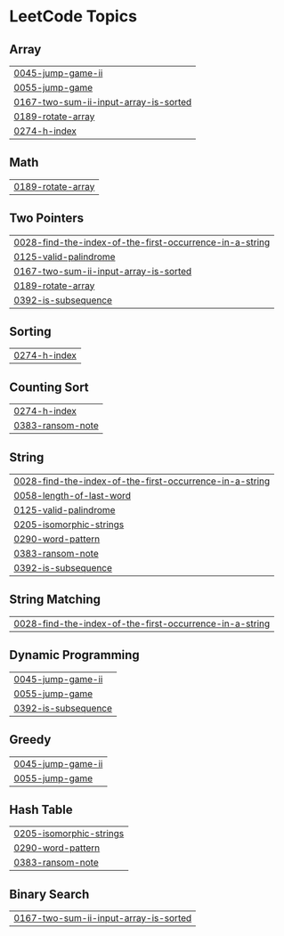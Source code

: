 

<!---LeetCode Topics Start-->
# LeetCode Topics
## Array
|  |
| ------- |
| [0045-jump-game-ii](https://github.com/bandish1304/bandish1304/tree/master/0045-jump-game-ii) |
| [0055-jump-game](https://github.com/bandish1304/bandish1304/tree/master/0055-jump-game) |
| [0167-two-sum-ii-input-array-is-sorted](https://github.com/bandish1304/bandish1304/tree/master/0167-two-sum-ii-input-array-is-sorted) |
| [0189-rotate-array](https://github.com/bandish1304/bandish1304/tree/master/0189-rotate-array) |
| [0274-h-index](https://github.com/bandish1304/bandish1304/tree/master/0274-h-index) |
## Math
|  |
| ------- |
| [0189-rotate-array](https://github.com/bandish1304/bandish1304/tree/master/0189-rotate-array) |
## Two Pointers
|  |
| ------- |
| [0028-find-the-index-of-the-first-occurrence-in-a-string](https://github.com/bandish1304/bandish1304/tree/master/0028-find-the-index-of-the-first-occurrence-in-a-string) |
| [0125-valid-palindrome](https://github.com/bandish1304/bandish1304/tree/master/0125-valid-palindrome) |
| [0167-two-sum-ii-input-array-is-sorted](https://github.com/bandish1304/bandish1304/tree/master/0167-two-sum-ii-input-array-is-sorted) |
| [0189-rotate-array](https://github.com/bandish1304/bandish1304/tree/master/0189-rotate-array) |
| [0392-is-subsequence](https://github.com/bandish1304/bandish1304/tree/master/0392-is-subsequence) |
## Sorting
|  |
| ------- |
| [0274-h-index](https://github.com/bandish1304/bandish1304/tree/master/0274-h-index) |
## Counting Sort
|  |
| ------- |
| [0274-h-index](https://github.com/bandish1304/bandish1304/tree/master/0274-h-index) |
| [0383-ransom-note](https://github.com/bandish1304/bandish1304/tree/master/0383-ransom-note) |
## String
|  |
| ------- |
| [0028-find-the-index-of-the-first-occurrence-in-a-string](https://github.com/bandish1304/bandish1304/tree/master/0028-find-the-index-of-the-first-occurrence-in-a-string) |
| [0058-length-of-last-word](https://github.com/bandish1304/bandish1304/tree/master/0058-length-of-last-word) |
| [0125-valid-palindrome](https://github.com/bandish1304/bandish1304/tree/master/0125-valid-palindrome) |
| [0205-isomorphic-strings](https://github.com/bandish1304/bandish1304/tree/master/0205-isomorphic-strings) |
| [0290-word-pattern](https://github.com/bandish1304/bandish1304/tree/master/0290-word-pattern) |
| [0383-ransom-note](https://github.com/bandish1304/bandish1304/tree/master/0383-ransom-note) |
| [0392-is-subsequence](https://github.com/bandish1304/bandish1304/tree/master/0392-is-subsequence) |
## String Matching
|  |
| ------- |
| [0028-find-the-index-of-the-first-occurrence-in-a-string](https://github.com/bandish1304/bandish1304/tree/master/0028-find-the-index-of-the-first-occurrence-in-a-string) |
## Dynamic Programming
|  |
| ------- |
| [0045-jump-game-ii](https://github.com/bandish1304/bandish1304/tree/master/0045-jump-game-ii) |
| [0055-jump-game](https://github.com/bandish1304/bandish1304/tree/master/0055-jump-game) |
| [0392-is-subsequence](https://github.com/bandish1304/bandish1304/tree/master/0392-is-subsequence) |
## Greedy
|  |
| ------- |
| [0045-jump-game-ii](https://github.com/bandish1304/bandish1304/tree/master/0045-jump-game-ii) |
| [0055-jump-game](https://github.com/bandish1304/bandish1304/tree/master/0055-jump-game) |
## Hash Table
|  |
| ------- |
| [0205-isomorphic-strings](https://github.com/bandish1304/bandish1304/tree/master/0205-isomorphic-strings) |
| [0290-word-pattern](https://github.com/bandish1304/bandish1304/tree/master/0290-word-pattern) |
| [0383-ransom-note](https://github.com/bandish1304/bandish1304/tree/master/0383-ransom-note) |
## Binary Search
|  |
| ------- |
| [0167-two-sum-ii-input-array-is-sorted](https://github.com/bandish1304/bandish1304/tree/master/0167-two-sum-ii-input-array-is-sorted) |
<!---LeetCode Topics End-->